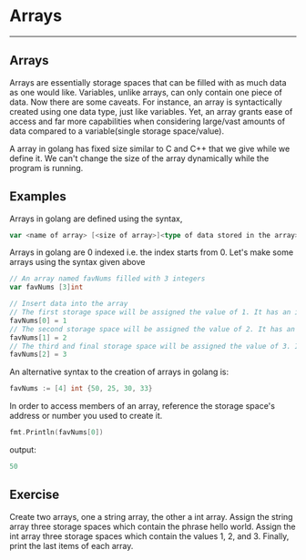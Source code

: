 # Arrays

---

## Arrays

Arrays are essentially storage spaces that can be filled with as much data as one would like. Variables, unlike arrays, can only contain one piece of data. Now there are some caveats. For instance, an array is syntactically created using one data type, just like variables. Yet, an array grants ease of access and far more capabilities when considering large/vast amounts of data compared to a variable(single storage space/value).

A array in golang has fixed size similar to C and C++ that we give while we define it. We can't change the size of the array dynamically while the program is running.

## Examples

Arrays in golang are defined using the syntax,

```go
var <name of array> [<size of array>]<type of data stored in the array>
```

Arrays in golang are 0 indexed i.e. the index starts from 0. Let's make some arrays using the syntax given above

```go
// An array named favNums filled with 3 integers
var favNums [3]int

// Insert data into the array
// The first storage space will be assigned the value of 1. It has an index of 0.
favNums[0] = 1
// The second storage space will be assigned the value of 2. It has an index of 1.
favNums[1] = 2
// The third and final storage space will be assigned the value of 3. It has an index of 2.
favNums[2] = 3
```

An alternative syntax to the creation of arrays in golang is:

```go
favNums := [4] int {50, 25, 30, 33}
```

In order to access members of an array, reference the storage space's address or number you used to create it.

```go
fmt.Println(favNums[0])
```

output:

```go
50
```

## Exercise

Create two arrays, one a string array, the other a int array. Assign the string array three storage spaces which contain the phrase hello world. Assign the int array three storage spaces which contain the values 1, 2, and 3. Finally, print the last items of each array.

